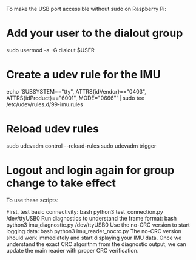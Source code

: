 To make the USB port accessible without sudo on Raspberry Pi:

# Add your user to the dialout group
sudo usermod -a -G dialout $USER

# Create a udev rule for the IMU
echo 'SUBSYSTEM=="tty", ATTRS{idVendor}=="0403", ATTRS{idProduct}=="6001", MODE="0666"' | sudo tee /etc/udev/rules.d/99-imu.rules

# Reload udev rules
sudo udevadm control --reload-rules
sudo udevadm trigger

# Logout and login again for group change to take effect

To use these scripts:

First, test basic connectivity:
bash
python3 test_connection.py /dev/ttyUSB0
Run diagnostics to understand the frame format:
bash
python3 imu_diagnostic.py /dev/ttyUSB0
Use the no-CRC version to start logging data:
bash
python3 imu_reader_nocrc.py
The no-CRC version should work immediately and start displaying your IMU data. Once we understand the exact CRC algorithm from the diagnostic output, we can update the main reader with proper CRC verification.